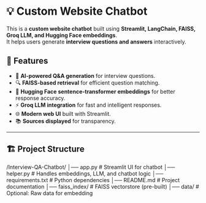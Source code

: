 # 💡 Custom Website Chatbot

This is a **custom website chatbot** built using **Streamlit, LangChain, FAISS, Groq LLM, and Hugging Face embeddings**.  
It helps users generate **interview questions and answers** interactively.

## 🚀 Features
- 🤖 **AI-powered Q&A generation** for interview questions.
- 🔍 **FAISS-based retrieval** for efficient question matching.
- 🧠 **Hugging Face sentence-transformer embeddings** for better response accuracy.
- ⚡ **Groq LLM integration** for fast and intelligent responses.
- 🌐 **Modern web UI** built with Streamlit.
- 📚 **Sources displayed** for transparency.

---

## 🏗️ Project Structure

/Interview-QA-Chatbot/ │── app.py # Streamlit UI for chatbot │── helper.py # Handles embeddings, LLM, and chatbot logic │── requirements.txt # Python dependencies │── README.md # Project documentation │── faiss_index/ # FAISS vectorstore (pre-built) │── data/ # Optional: Raw data for embedding
